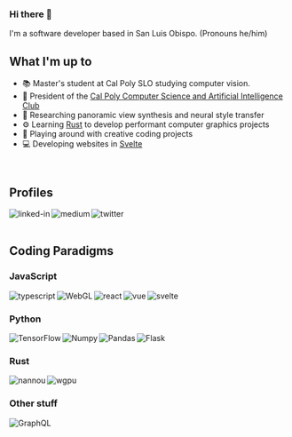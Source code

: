 ### Hi there 👋
I'm a software developer based in San Luis Obispo. (Pronouns he/him)

## What I'm up to
- 📚 Master's student at Cal Poly SLO studying computer vision.
- 🤖 President of the [Cal Poly Computer Science and Artificial Intelligence Club](https://www.calpolycsai.com/)
- 🧐 Researching panoramic view synthesis and neural style transfer
- ⚙️ Learning [Rust](https://www.rust-lang.org/) to develop performant computer graphics projects
- 🎨 Playing around with creative coding projects
- 💻 Developing websites in [Svelte](https://svelte.dev/)
<br>

## Profiles

[<img align="left" alt="linked-in" src="https://img.shields.io/badge/linkedin-%230077B5.svg?&style=for-the-badge&logo=linkedin&logoColor=white" />](https://www.linkedin.com/in/johnwaidhofer/)
[<img align="left" alt="medium" src="https://img.shields.io/badge/medium-%2312100E.svg?&style=for-the-badge&logo=medium&logoColor=white" />](https://medium.com/@johnwaidhofer)
[<img align="left" alt="twitter" src="https://img.shields.io/badge/twitter-%231DA1F2.svg?&style=for-the-badge&logo=twitter&logoColor=white" />](https://twitter.com/JohnWaidhofer)
<br>
<br>
## Coding Paradigms
### JavaScript
<img align="left" alt="typescript" src="https://img.shields.io/badge/-TypeScript-262626?style=for-the-badge&logo=TypeScript" />
<img align="left" alt="WebGL" src="https://img.shields.io/badge/-WebGL-whitesmoke?style=for-the-badge&logo=webgl&logoColor=990000" />
<img align="left" alt="react" src="https://img.shields.io/badge/react%20-%2320232a.svg?&style=for-the-badge&logo=react&logoColor=%2361DAFB" />
<img align="left" alt="vue" src="https://img.shields.io/badge/-Vue-34495E?style=for-the-badge&logo=Vue.js&logoColor=41B883" />
<img align="left" alt="svelte" src="https://img.shields.io/badge/-Svelte-gray?style=for-the-badge&logo=svelte&logoColor=ff3e00" />
<br>

### Python
<img align="left" alt="TensorFlow" src="https://img.shields.io/badge/-TensorFlow-gray?style=for-the-badge&logo=tensorflow&logoColor=EF772F" />
<img align="left" alt="Numpy" src="https://img.shields.io/badge/-Numpy-whitesmoke?style=for-the-badge&logo=numpy&logoColor=013243" />
<img align="left" alt="Pandas" src="https://img.shields.io/badge/-Pandas-whitesmoke?style=for-the-badge&logo=pandas&logoColor=150458" />
<img align="left" alt="Flask" src="https://img.shields.io/badge/-Flask-whitesmoke?style=for-the-badge&logo=flask&logoColor=000000" />
<br>

### Rust
<img align="left" alt="nannou" src="https://img.shields.io/badge/-Nannou-whitesmoke?style=for-the-badge" />
<img align="left" alt="wgpu" src="https://img.shields.io/badge/-wgpu-34495E?style=for-the-badge" />
<br>

### Other stuff
<img align="left" alt="GraphQL" src="https://img.shields.io/badge/-GraphQL-whitesmoke?style=for-the-badge&logo=GraphQL&logoColor=CE3095" />

